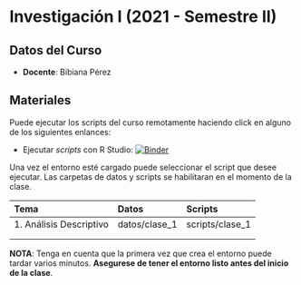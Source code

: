 # Investigación I (2021 - Semestre II)

## Datos del Curso

* **Docente**: Bibiana Pérez

## Materiales

Puede ejecutar los scripts del curso remotamente haciendo click en alguno de los siguientes enlances:

* Ejecutar *scripts* con R Studio: [![Binder](https://mybinder.org/badge_logo.svg)](https://mybinder.org/v2/gh/amarbi/investigacion_I/main?urlpath=rstudio)

Una vez el entorno esté cargado puede seleccionar el script que desee ejecutar. Las carpetas de datos y scripts se habilitaran en el momento de la clase.

|**Tema** |**Datos**|**Scripts**|
|:--- |:--- |:--- |
|1. Análisis Descriptivo| datos/clase_1 |scripts/clase_1|
||||
| | | |


 **NOTA**:
  Tenga en cuenta que la primera vez que crea el entorno puede tardar varios minutos. **Asegurese de tener el entorno listo antes del inicio de la clase**.

